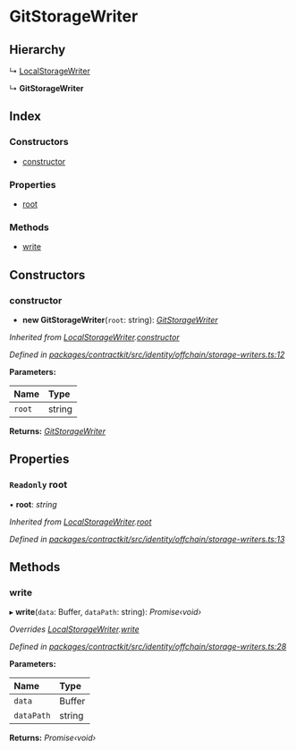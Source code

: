 # GitStorageWriter

## Hierarchy

↳ [LocalStorageWriter](../classes/_identity_offchain_storage_writers_.localstoragewriter.md)

↳ **GitStorageWriter**

## Index

### Constructors

* [constructor](../classes/_identity_offchain_storage_writers_.gitstoragewriter.md#constructor)

### Properties

* [root](../classes/_identity_offchain_storage_writers_.gitstoragewriter.md#readonly-root)

### Methods

* [write](../classes/_identity_offchain_storage_writers_.gitstoragewriter.md#write)

## Constructors

### constructor

+ **new GitStorageWriter**\(`root`: string\): [_GitStorageWriter_](../classes/_identity_offchain_storage_writers_.gitstoragewriter.md)

_Inherited from_ [_LocalStorageWriter_](../classes/_identity_offchain_storage_writers_.localstoragewriter.md)_._[_constructor_](../classes/_identity_offchain_storage_writers_.localstoragewriter.md#constructor)

_Defined in_ [_packages/contractkit/src/identity/offchain/storage-writers.ts:12_](https://github.com/celo-org/celo-monorepo/blob/master/packages/contractkit/src/identity/offchain/storage-writers.ts#L12)

**Parameters:**

| Name | Type |
| :--- | :--- |
| `root` | string |

**Returns:** [_GitStorageWriter_](../classes/_identity_offchain_storage_writers_.gitstoragewriter.md)

## Properties

### `Readonly` root

• **root**: _string_

_Inherited from_ [_LocalStorageWriter_](../classes/_identity_offchain_storage_writers_.localstoragewriter.md)_._[_root_](../classes/_identity_offchain_storage_writers_.localstoragewriter.md#readonly-root)

_Defined in_ [_packages/contractkit/src/identity/offchain/storage-writers.ts:13_](https://github.com/celo-org/celo-monorepo/blob/master/packages/contractkit/src/identity/offchain/storage-writers.ts#L13)

## Methods

### write

▸ **write**\(`data`: Buffer, `dataPath`: string\): _Promise‹void›_

_Overrides_ [_LocalStorageWriter_](../classes/_identity_offchain_storage_writers_.localstoragewriter.md)_._[_write_](../classes/_identity_offchain_storage_writers_.localstoragewriter.md#write)

_Defined in_ [_packages/contractkit/src/identity/offchain/storage-writers.ts:28_](https://github.com/celo-org/celo-monorepo/blob/master/packages/contractkit/src/identity/offchain/storage-writers.ts#L28)

**Parameters:**

| Name | Type |
| :--- | :--- |
| `data` | Buffer |
| `dataPath` | string |

**Returns:** _Promise‹void›_

